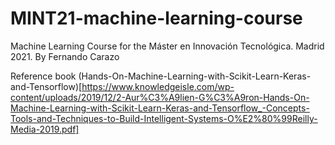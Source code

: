 # MINT21-machine-learning-course
Machine Learning Course for the Máster en Innovación Tecnológica. Madrid 2021. By Fernando Carazo


Reference book
(Hands-On-Machine-Learning-with-Scikit-Learn-Keras-and-Tensorflow)[https://www.knowledgeisle.com/wp-content/uploads/2019/12/2-Aur%C3%A9lien-G%C3%A9ron-Hands-On-Machine-Learning-with-Scikit-Learn-Keras-and-Tensorflow_-Concepts-Tools-and-Techniques-to-Build-Intelligent-Systems-O%E2%80%99Reilly-Media-2019.pdf]
